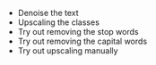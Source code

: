 - Denoise the text
- Upscaling the classes
- Try out removing the stop words
- Try out removing the capital words
- Try out upscaling manually